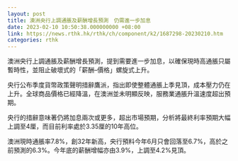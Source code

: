 ```yaml
---
layout: post
title: 澳洲央行上調通脹及薪酬增長預測　仍需進一步加息
date: 2023-02-10 10:50:38.000000000 +08:00
link: https://news.rthk.hk/rthk/ch/component/k2/1687298-20230210.htm
categories: rthk
---
```


澳洲央行上調通脹及薪酬增長預測，提到需要進一步加息，以確保現時高通脹只屬暫時性，並阻止破壞式的「薪酬–價格」螺旋式上升。

央行公布季度貨幣政策聲明措辭鷹派，指出即使整體通脹上季見頂，成本壓力仍在上升。全球商品價格已經降溫，在澳洲並未明顯反映，服務業通脹升溫速度超出預期。

央行的措辭意味著仍將加息兩次或更多，超出市場預期，分析將最終利率預期大幅上調至4厘，而目前利率處於3.35厘的10年高位。

澳洲現時通脹率7.8%，創32年新高，央行預料今年6月只會回落至6.7%，高於之前預測的6.3%。今年底的薪酬增幅亦由3.9%，上調至4.2%見頂。
